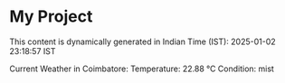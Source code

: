 # My Project

This content is dynamically generated in Indian Time (IST): 2025-01-02 23:18:57 IST


Current Weather in Coimbatore:
Temperature: 22.88 °C
Condition: mist

